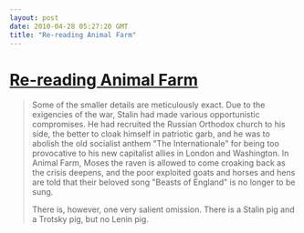 ```yaml
---
layout: post
date: 2010-04-28 05:27:20 GMT
title: "Re-reading Animal Farm"
---
```

# [Re-reading Animal Farm](http://www.guardian.co.uk/books/2010/apr/17/christopher-hitchens-re-reads-animal-farm)

> Some of the smaller details are meticulously exact. Due to the exigencies of the war, Stalin had made various opportunistic compromises. He had recruited the Russian Orthodox church to his side, the better to cloak himself in patriotic garb, and he was to abolish the old socialist anthem "The Internationale" for being too provocative to his new capitalist allies in London and Washington. In Animal Farm, Moses the raven is allowed to come croaking back as the crisis deepens, and the poor exploited goats and horses and hens are told that their beloved song "Beasts of England" is no longer to be sung.
>
> There is, however, one very salient omission. There is a Stalin pig and a Trotsky pig, but no Lenin pig.